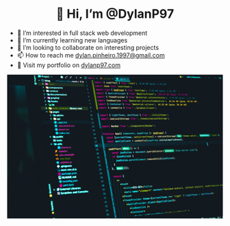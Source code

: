 <h1 align="center">👋 Hi, I’m @DylanP97</h1>


- 👀 I’m interested in full stack web development
- 🌱 I’m currently learning new languages
- 💞️ I’m looking to collaborate on interesting projects
- 📫 How to reach me dylan.pinheiro.1997@gmail.com
- 🎨 Visit my portfolio on [dylanp97.com](https://dylanp97.com/)

<img align="center" src="photo-1619410283995-43d9134e7656.jpeg" />

<!---
DylanP97/DylanP97 is a ✨ special ✨ repository because its `README.md` (this file) appears on your GitHub profile.
You can click the Preview link to take a look at your changes.
--->

